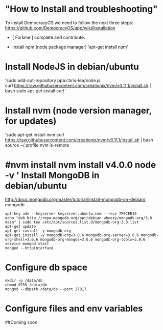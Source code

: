 "How to Install and troubleshooting"
========================================

To install DemocracyOS we need to follow the next three steps:
https://github.com/DemocracyOS/app/wiki/Installation

* [ Forkme ] complete and contribute.

* Install npm (node package manager)
  'apt-get install npm'

Install NodeJS in debian/ubuntu
=================================
  'sudo add-apt-repository ppa:chris-lea/node.js  
   curl https://raw.githubusercontent.com/creationix/nvm/v0.11.1/install.sh | bash
   sudo apt-get install curl
  '

Install nvm (node version manager, for updates)
================================================
   'sudo apt-get install nvm
   curl https://raw.githubusercontent.com/creationix/nvm/v0.11.1/install.sh | bash
   source ~/.profile
   nvm ls-remote
   
   #nvm install     <version>
   nvm install     v4.0.0
   node -v
  '
Install MongoDB in debian/ubuntu
=================================
http://docs.mongodb.org/master/tutorial/install-mongodb-on-debian/
mongodb
  
    apt-key adv --keyserver keyserver.ubuntu.com --recv 7F0CEB10
    echo "deb http://repo.mongodb.org/apt/debian wheezy/mongodb-org/3.0 main" | sudo tee /etc/apt/sources.list.d/mongodb-org-3.0.list
    apt-get update
    apt-get install -y mongodb-org
    apt-get install -y mongodb-org=3.0.6 mongodb-org-server=3.0.6 mongodb-org-shell=3.0.6 mongodb-org-mongos=3.0.6 mongodb-org-tools=3.0.6
    service mongod start
    mongod --httpinterface
  
Configure db space
===================
  
    mkdir -p /data/db
    chmod 0755 /data/db
    mongod --dbpath /data/db --port 27017
  
Configure files and env variables
==================================
  ##Coming soon








